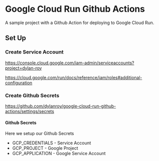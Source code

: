 # Google Cloud Run Github Actions
A sample project with a Github Action for deploying to Google Cloud Run.

## Set Up

### Create Service Account
https://console.cloud.google.com/iam-admin/serviceaccounts?project=dylan-roy

https://cloud.google.com/run/docs/reference/iam/roles#additional-configuration

### Create Github Secrets
https://github.com/dylanroy/google-cloud-run-github-actions/settings/secrets

#### Github Secrets
Here we setup our Github Secrets
 - GCP_CREDENTIALS - Service Account
 - GCP_PROJECT - Google Project
 - GCP_APPLICATION - Google Service Account
